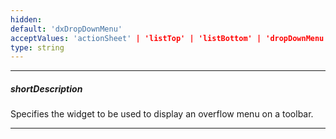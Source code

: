 ```yaml
---
hidden: 
default: 'dxDropDownMenu'
acceptValues: 'actionSheet' | 'listTop' | 'listBottom' | 'dropDownMenu'
type: string
---
```

---
##### shortDescription
Specifies the widget to be used to display an overflow menu on a toolbar.

---
